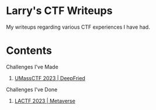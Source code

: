 # Larry's CTF Writeups
My writeups regarding various CTF experiences I have had.

# Contents

Challenges I've Made

1. [UMassCTF 2023 | DeepFried](MyChallenges/DeepFried/DeepFriedWriteUp.md)


Challenges I've Done

1. [LACTF 2023 | Metaverse](OtherChallenges/Metaverse/MetaverseWriteup.md)
